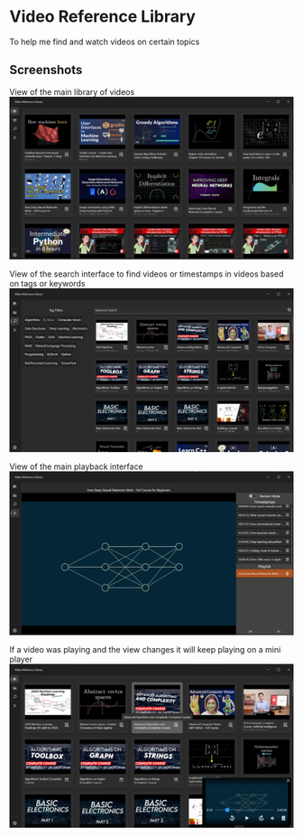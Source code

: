 # Video Reference Library

To help me find and watch videos on certain topics

## Screenshots

View of the main library of videos
![](screenshots/LibraryView.png)

View of the search interface to find videos or timestamps in videos based on tags or keywords
![](screenshots/SearchView.png)

View of the main playback interface
![](screenshots/PlaybackView.png)

If a video was playing and the view changes it will keep playing on a mini player
![](screenshots/LibraryView_MiniPlayer.png)